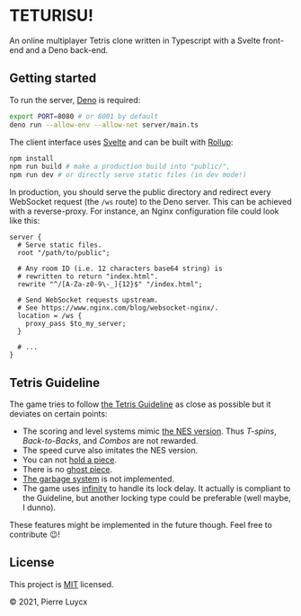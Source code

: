 # TETURISU!

An online multiplayer Tetris clone written in Typescript with a Svelte front-end and a Deno back-end.

## Getting started

To run the server, [Deno](https://deno.land) is required:

```sh
export PORT=8080 # or 8001 by default
deno run --allow-env --allow-net server/main.ts
```

The client interface uses [Svelte](https://svelte.dev) and can be built with [Rollup](https://rollupjs.org):

```sh
npm install
npm run build # make a production build into "public/",
npm run dev # or directly serve static files (in dev mode!)
```

In production, you should serve the public directory and redirect every WebSocket request (the `/ws` route) to the Deno server. This can be achieved with a reverse-proxy. For instance, an Nginx configuration file could look like this:

```nginx
server {
  # Serve static files.
  root "/path/to/public";

  # Any room ID (i.e. 12 characters base64 string) is
  # rewritten to return "index.html".
  rewrite "^/[A-Za-z0-9\-_]{12}$" "/index.html";

  # Send WebSocket requests upstream.
  # See https://www.nginx.com/blog/websocket-nginx/.
  location = /ws {
    proxy_pass $to_my_server;
  }

  # ...
}
```

## Tetris Guideline

The game tries to follow [the Tetris Guideline](https://tetris.wiki/Tetris_Guideline) as close as possible but it deviates on certain points:

* The scoring and level systems mimic [the NES version](https://tetris.wiki/Tetris_(NES,_Nintendo)). Thus _T-spins_, _Back-to-Backs_, and _Combos_ are not rewarded.
* The speed curve also imitates the NES version.
* You can not [hold a piece](https://tetris.wiki/Hold_piece).
* There is no [ghost piece](https://tetris.wiki/Ghost_piece).
* [The garbage system](https://tetris.wiki/Garbage) is not implemented.
* The game uses [infinity](https://tetris.wiki/Infinity) to handle its lock delay. It actually is compliant to the Guideline, but another locking type could be preferable (well maybe, I dunno).

These features might be implemented in the future though. Feel free to contribute :wink:!

## License

This project is [MIT](/LICENSE) licensed.

:copyright: 2021, Pierre Luycx
